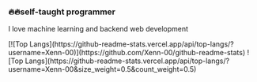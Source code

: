 <h3>
🔥🔥self-taught programmer
</h3>
<h>
I love machine learning and backend web development
</h5>
<p>
  [![Top Langs](https://github-readme-stats.vercel.app/api/top-langs/?username=Xenn-00)](https://github.com/Xenn-00/github-readme-stats)
  ![Top Langs](https://github-readme-stats.vercel.app/api/top-langs/?username=Xenn-00&size_weight=0.5&count_weight=0.5)
  
</p>


